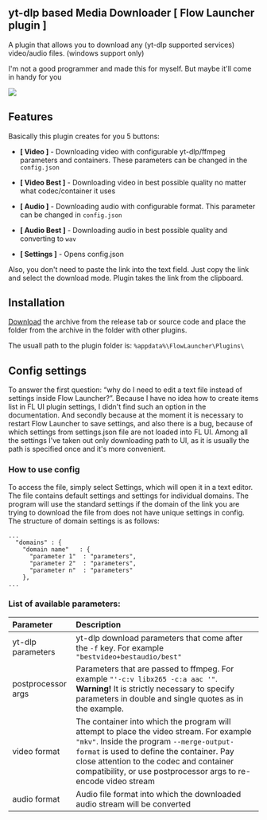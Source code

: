 ## yt-dlp based Media Downloader [ Flow Launcher plugin ]
A plugin that allows you to download any (yt-dlp supported services) video/audio files. (windows support only)

I'm not a good programmer and made this for myself. But maybe it'll come in handy for you

![](https://github.com/user-attachments/assets/d0ba46bd-1b4f-44e0-8cf7-69cf368c57e8)

## Features
Basically this plugin creates for you 5 buttons:

- **[ Video ]** - Downloading video with configurable yt-dlp/ffmpeg parameters and containers. These parameters can be changed in the `config.json`

- **[ Video Best ]**  - Downloading video in best possible quality no matter what codec/container it uses

- **[ Audio ]** - Downloading audio with configurable format. This parameter can be changed in `config.json`

- **[ Audio Best ]** - Downloading audio in best possible quality and converting to `wav`

- **[ Settings ]** - Opens config.json

Also, you don't need to paste the link into the text field. Just copy the link and select the download mode. Plugin takes the link from the clipboard.

## Installation
[Download](https://github.com/Woysful/Media-Downloader/releases/latest/download/Media-Downloader.zip) the archive from the release tab or source code and place the folder from the archive in the folder with other plugins.

The usuall path to the plugin folder is: `%appdata%\FlowLauncher\Plugins\`

## Config settings
To answer the first question: “why do I need to edit a text file instead of settings inside Flow Launcher?”.
Because I have no idea how to create items list in FL UI plugin settings, I didn't find such an option in the documentation.
And secondly because at the moment it is necessary to restart Flow Launcher to save settings, and also there is a bug, because of which settings from settings.json file are not loaded into FL UI.
Among all the settings I've taken out only downloading path to UI, as it is usually the path is specified once and it's more convenient.

### How to use config
To access the file, simply select Settings, which will open it in a text editor.
The file contains default settings and settings for individual domains. The program will use the standard settings if the domain of the link you are trying to download the file from does not have unique settings in config.
The structure of domain settings is as follows:
```
...
  "domains" : {
    "domain name"   : {
      "parameter 1"  : "parameters",
      "parameter 2"  : "parameters",
      "parameter n"  : "parameters"
    },
...
```
### List of available parameters:
| Parameter           | Description                                                                                                                                                                                                                                 |
| :------------------ | :------------------------------------------------------------------------------------------------------------------------------------------------------------------------------------------------------------------------------------------ |
| yt-dlp parameters   | yt-dlp download parameters that come after the `-f` key. For example `"bestvideo+bestaudio/best"`                                                                                                                                           |
| postprocessor args  | Parameters that are passed to ffmpeg. For example `"'-c:v libx265 -c:a aac '"`. **Warning!** It is strictly necessary to specify parameters in double and single quotes as in the example.                                                  |
| video format        | The container into which the program will attempt to place the video stream. For example `"mkv"`. Inside the program `--merge-output-format` is used to define the container. Pay close attention to the codec and container compatibility, or use postprocessor args to re-encode video stream |
| audio format        | Audio file format into which the downloaded audio stream will be converted                                                                                                                                                                  |

